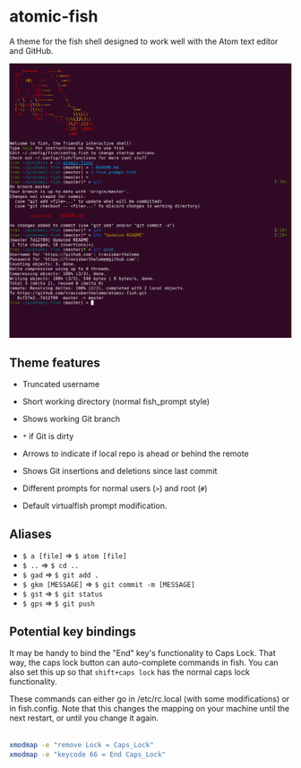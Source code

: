 # atomic-fish

A theme for the fish shell designed to work well with the Atom text editor and GitHub.

![Screenshot of the atomic-fish theme.](./atomic-fish-screenshot-2-cropped.png)

## Theme features

- Truncated username

- Short working directory (normal fish_prompt style)

- Shows working Git branch

- `*` if Git is dirty

- Arrows to indicate if local repo is ahead or behind the remote

- Shows Git insertions and deletions since last commit

- Different prompts for normal users (`>`) and root (`#`)

- Default virtualfish prompt modification.

## Aliases

- `$ a [file]` => `$ atom [file]`
- `$ ..` => `$ cd ..`
- `$ gad` => `$ git add .`
- `$ gkm [MESSAGE]` => `$ git commit -m [MESSAGE]`
- `$ gst` => `$ git status`
- `$ gps` => `$ git push`

## Potential key bindings

It may be handy to bind the "End" key's functionality to Caps Lock.
That way, the caps lock button can auto-complete commands in fish.
You can also set this up so that `shift+caps lock` has the normal caps lock functionality.

These commands can either go in /etc/rc.local (with some modifications) or in fish.config.
Note that this changes the mapping on your machine until the next restart,
or until you change it again.

```bash

xmodmap -e "remove Lock = Caps_Lock"
xmodmap -e "keycode 66 = End Caps_Lock"

```
